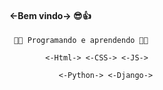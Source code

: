 #### <-Bem vindo-> 😎👍

     🐱‍👤 Programando e aprendendo 🐱‍👤
  
            <-Html-> <-CSS-> <-JS->

               <-Python-> <-Django->


